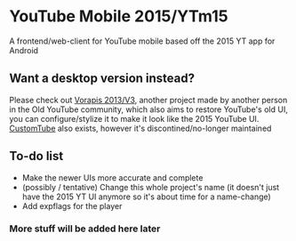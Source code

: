 # YouTube Mobile 2015/YTm15
A frontend/web-client for YouTube mobile based off the 2015 YT app for Android

## Want a desktop version instead?
Please check out <a href="https://vorapis.pages.dev/#/">Vorapis 2013/V3</a>, another project made by another person in the Old YouTube community, which also aims to restore YouTube's old UI, you can configure/stylize it to make it look like the 2015 YouTube UI. <a href="https://chromewebstore.google.com/detail/customtube-restore-the-ol/iedffooliepgabiihipcbokboecnfcbe">CustomTube</a> also exists, however it's discontined/no-longer maintained

## To-do list
- Make the newer UIs more accurate and complete
- (possibly / tentative) Change this whole project's name (it doesn't just have the 2015 YT UI anymore so it's about time for a name-change)
- Add expflags for the player

### More stuff will be added here later
